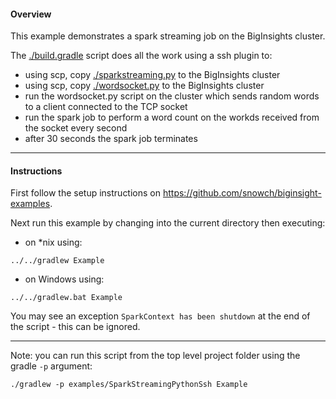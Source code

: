 #### Overview

This example demonstrates a spark streaming job on the BigInsights cluster.

The [./build.gradle](./build.gradle) script does all the work using a ssh plugin to:

- using scp, copy [./sparkstreaming.py](./sparkstreaming.py) to the BigInsights cluster
- using scp, copy [./wordsocket.py](./wordsocket.py) to the BigInsights cluster
- run the wordsocket.py script on the cluster which sends random words to a client connected to the TCP socket 
- run the spark job to perform a word count on the workds received from the socket every second
- after 30 seconds the spark job terminates

*********************************************************************

#### Instructions

First follow the setup instructions on https://github.com/snowch/biginsight-examples.

Next run this example by changing into the current directory then executing:

- on *nix using:

```
../../gradlew Example
```

- on Windows using:

```
../../gradlew.bat Example
```

You may see an exception `SparkContext has been shutdown` at the end of the script - this can be ignored.

*********************************************************************

Note: you can run this script from the top level project folder using the gradle `-p` argument:

```
./gradlew -p examples/SparkStreamingPythonSsh Example
```
